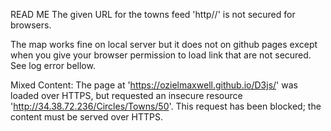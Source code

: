 READ ME
The given URL for the towns feed 'http//' is not secured for browsers. 

The map works fine on local server but it does not on github pages except when you give your browser permission to load link that are not secured. See log error bellow.

Mixed Content: The page at 'https://ozielmaxwell.github.io/D3js/' was loaded over HTTPS, but requested an insecure resource 'http://34.38.72.236/Circles/Towns/50'. This request has been blocked; the content must be served over HTTPS.
